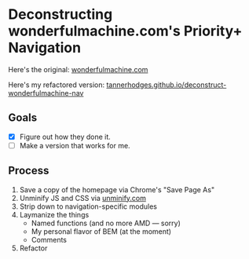 # Deconstructing wonderfulmachine.com's Priority+ Navigation

Here's the original: [wonderfulmachine.com](https://wonderfulmachine.com/)

Here's my refactored version: [tannerhodges.github.io/deconstruct-wonderfulmachine-nav](http://tannerhodges.github.io/deconstruct-wonderfulmachine-nav/)

## Goals

- [x] Figure out how they done it.
- [ ] Make a version that works for me.

## Process

1. Save a copy of the homepage via Chrome's "Save Page As"
2. Unminify JS and CSS via [unminify.com](http://unminify.com/)
3. Strip down to navigation-specific modules
4. Laymanize the things
    - Named functions (and no more AMD — sorry)
    - My personal flavor of BEM (at the moment)
    - Comments
5. Refactor
